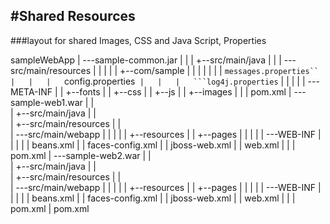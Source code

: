#Shared Resources
------------------

###layout for shared Images, CSS and Java Script, Properties


sampleWebApp
|
---sample-common.jar
|	|
|	+--src/main/java
|	|
|	---src/main/resources
|	|	|
|	|	+--com/sample
|	|	|	|
|	|	|	```messages.properties``
|	|	|	```config.properties``
|	|	|	```log4j.properties``
|	|	|
|	|	---META-INF
|	|		+--fonts
|	|		+--css
|	|		+--js
|	|		+--images
|	|
|	pom.xml
|
---sample-web1.war
|	|	
|	+--src/main/java
|	|	
|	+--src/main/resources
|	|	
|	---src/main/webapp
|	|	|
|	|	+--resources
|	|	+--pages
|	|	|
|	|	---WEB-INF
|	|		|
|	|		beans.xml
|	|		faces-config.xml
|	|		jboss-web.xml
|	|		web.xml
|	|
|	pom.xml
|
---sample-web2.war
|	|	
|	+--src/main/java
|	|	
|	+--src/main/resources
|	|	
|	---src/main/webapp
|	|	|
|	|	+--resources
|	|	+--pages
|	|	|
|	|	---WEB-INF
|	|		|
|	|		beans.xml
|	|		faces-config.xml
|	|		jboss-web.xml
|	|		web.xml
|	|
|	pom.xml
|
pom.xml